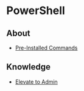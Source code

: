 # PowerShell
## About
* [Pre-Installed Commands](https://docs.microsoft.com/en-us/powershell/module/microsoft.powershell.management/?view=powershell-7.1)

## Knowledge
* [Elevate to Admin](./elevate_to_admin.md)
